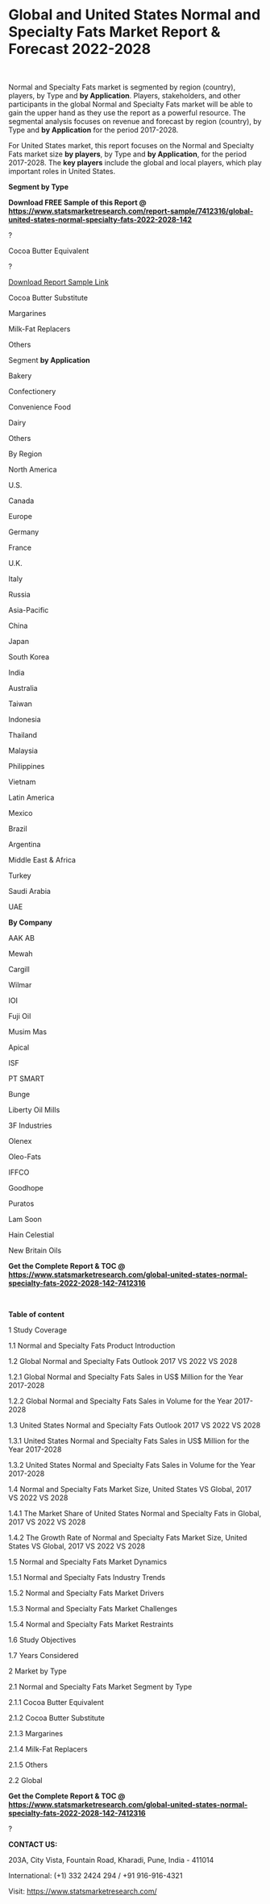<h1>Global and United States Normal and Specialty Fats Market Report & Forecast 2022-2028</h1><br/><p>Normal and Specialty Fats market is segmented by region (country), players, by Type and <strong>by Application</strong>. Players, stakeholders, and other participants in the global Normal and Specialty Fats market will be able to gain the upper hand as they use the report as a powerful resource. The segmental analysis focuses on revenue and forecast by region (country), by Type and <strong>by Application</strong> for the period 2017-2028.</p>
 
 
 
 <p>For United States market, this report focuses on the Normal and Specialty Fats market size <strong>by players</strong>, by Type and <strong>by Application</strong>, for the period 2017-2028. The <strong>key players</strong> include the global and local players, which play important roles in United States.</p>
 
 
 
 <p><strong>Segment by Type</strong></p>
 
 
 
 <div><b>Download FREE Sample of this Report @ <a href="https://www.statsmarketresearch.com/download-free-sample/7412316/global-united-states-normal-specialty-fats-2022-2028-142">https://www.statsmarketresearch.com/report-sample/7412316/global-united-states-normal-specialty-fats-2022-2028-142</a></b></div>
 
 
 
 <p>? </p>
 
 
 
 <p>Cocoa Butter Equivalent</p>
 
 
 
 <p>? </p>
 
 
 
 <p><a href="https://www.statsmarketresearch.com/download-free-sample/7412316/global-united-states-normal-specialty-fats-2022-2028-142">Download Report Sample Link</a></p>
 
 
 
 <p>Cocoa Butter Substitute</p>
 
 
 
 <p>Margarines</p>
 
 
 
 <p>Milk-Fat Replacers</p>
 
 
 
 <p>Others</p>
 
 
 
 <p>Segment <strong>by Application</strong></p>
 
 
 
 <p>Bakery</p>
 
 
 
 <p>Confectionery</p>
 
 
 
 <p>Convenience Food</p>
 
 
 
 <p>Dairy</p>
 
 
 
 <p>Others</p>
 
 
 
 <p>By Region</p>
 
 
 
 <p>North America</p>
 
 
 
 <p>U.S.</p>
 
 
 
 <p>Canada</p>
 
 
 
 <p>Europe</p>
 
 
 
 <p>Germany</p>
 
 
 
 <p>France</p>
 
 
 
 <p>U.K.</p>
 
 
 
 <p>Italy</p>
 
 
 
 <p>Russia</p>
 
 
 
 <p>Asia-Pacific</p>
 
 
 
 <p>China</p>
 
 
 
 <p>Japan</p>
 
 
 
 <p>South Korea</p>
 
 
 
 <p>India</p>
 
 
 
 <p>Australia</p>
 
 
 
 <p>Taiwan</p>
 
 
 
 <p>Indonesia</p>
 
 
 
 <p>Thailand</p>
 
 
 
 <p>Malaysia</p>
 
 
 
 <p>Philippines</p>
 
 
 
 <p>Vietnam</p>
 
 
 
 <p>Latin America</p>
 
 
 
 <p>Mexico</p>
 
 
 
 <p>Brazil</p>
 
 
 
 <p>Argentina</p>
 
 
 
 <p>Middle East & Africa</p>
 
 
 
 <p>Turkey</p>
 
 
 
 <p>Saudi Arabia</p>
 
 
 
 <p>UAE</p>
 
 
 
 <p><strong>By Company</strong></p>
 
 
 
 <p>AAK AB</p>
 
 
 
 <p>Mewah</p>
 
 
 
 <p>Cargill</p>
 
 
 
 <p>Wilmar</p>
 
 
 
 <p>IOI</p>
 
 
 
 <p>Fuji Oil</p>
 
 
 
 <p>Musim Mas</p>
 
 
 
 <p>Apical</p>
 
 
 
 <p>ISF</p>
 
 
 
 <p>PT SMART</p>
 
 
 
 <p>Bunge</p>
 
 
 
 <p>Liberty Oil Mills</p>
 
 
 
 <p>3F Industries</p>
 
 
 
 <p>Olenex</p>
 
 
 
 <p>Oleo-Fats</p>
 
 
 
 <p>IFFCO</p>
 
 
 
 <p>Goodhope</p>
 
 
 
 <p>Puratos</p>
 
 
 
 <p>Lam Soon</p>
 
 
 
 <p>Hain Celestial</p>
 
 
 
 <p>New Britain Oils</p>
 
 
 
 <div><b>Get the Complete Report & TOC @ <a href="https://www.statsmarketresearch.com/global-united-states-normal-specialty-fats-2022-2028-142-7412316">https://www.statsmarketresearch.com/global-united-states-normal-specialty-fats-2022-2028-142-7412316</a></b></div>
 
 
 
 <p><br />
 
 <b>Table of content</b></p>
 
 
 
 <p>1 Study Coverage<br />
 
 1.1 Normal and Specialty Fats Product Introduction<br />
 
 1.2 Global Normal and Specialty Fats Outlook 2017 VS 2022 VS 2028<br />
 
 1.2.1 Global Normal and Specialty Fats Sales in US$ Million for the Year 2017-2028<br />
 
 1.2.2 Global Normal and Specialty Fats Sales in Volume for the Year 2017-2028<br />
 
 1.3 United States Normal and Specialty Fats Outlook 2017 VS 2022 VS 2028<br />
 
 1.3.1 United States Normal and Specialty Fats Sales in US$ Million for the Year 2017-2028<br />
 
 1.3.2 United States Normal and Specialty Fats Sales in Volume for the Year 2017-2028<br />
 
 1.4 Normal and Specialty Fats Market Size, United States VS Global, 2017 VS 2022 VS 2028<br />
 
 1.4.1 The Market Share of United States Normal and Specialty Fats in Global, 2017 VS 2022 VS 2028<br />
 
 1.4.2 The Growth Rate of Normal and Specialty Fats Market Size, United States VS Global, 2017 VS 2022 VS 2028<br />
 
 1.5 Normal and Specialty Fats Market Dynamics<br />
 
 1.5.1 Normal and Specialty Fats Industry Trends<br />
 
 1.5.2 Normal and Specialty Fats Market Drivers<br />
 
 1.5.3 Normal and Specialty Fats Market Challenges<br />
 
 1.5.4 Normal and Specialty Fats Market Restraints<br />
 
 1.6 Study Objectives<br />
 
 1.7 Years Considered<br />
 
 2 Market by Type<br />
 
 2.1 Normal and Specialty Fats Market Segment by Type<br />
 
 2.1.1 Cocoa Butter Equivalent<br />
 
 2.1.2 Cocoa Butter Substitute<br />
 
 2.1.3 Margarines<br />
 
 2.1.4 Milk-Fat Replacers<br />
 
 2.1.5 Others<br />
 
 2.2 Global</p>
 
 
 
 <div><b>Get the Complete Report & TOC @ <a href="https://www.statsmarketresearch.com/global-united-states-normal-specialty-fats-2022-2028-142-7412316">https://www.statsmarketresearch.com/global-united-states-normal-specialty-fats-2022-2028-142-7412316</a></b></div>
 
 
 
 <p>? </p>
 
 
 
 <p><b>CONTACT US:</b><br />
 
 203A, City Vista, Fountain Road, Kharadi, Pune, India - 411014<br />
 
 International: (+1) 332 2424 294 / +91 916-916-4321<br />
 
 Visit: <a href="https://www.statsmarketresearch.com/">https://www.statsmarketresearch.com/</a></p>